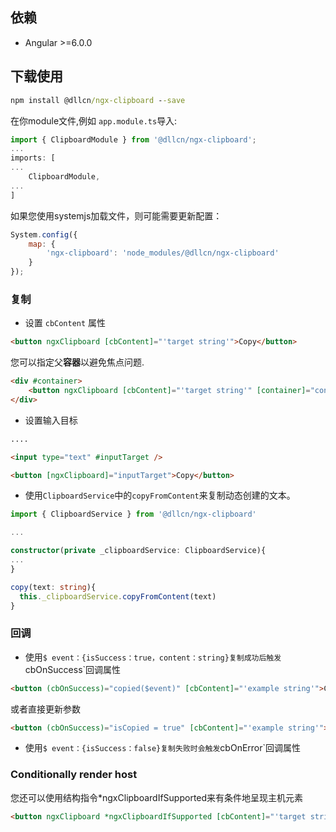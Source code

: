 ## 依赖

-   Angular >=6.0.0

## 下载使用

```bat
npm install @dllcn/ngx-clipboard --save
```

在你module文件,例如 `app.module.ts`导入:

```ts
import { ClipboardModule } from '@dllcn/ngx-clipboard';
...
imports: [
...
    ClipboardModule,
...
]
```



如果您使用systemjs加载文件，则可能需要更新配置：

```js
System.config({
    map: {
        'ngx-clipboard': 'node_modules/@dllcn/ngx-clipboard'
    }
});
```

### 复制

-   设置 `cbContent` 属性

```html
<button ngxClipboard [cbContent]="'target string'">Copy</button>
```

您可以指定父**容器**以避免焦点问题.

```html
<div #container>
    <button ngxClipboard [cbContent]="'target string'" [container]="container">Copy</button>
</div>
```

-   设置输入目标

```html
....

<input type="text" #inputTarget />

<button [ngxClipboard]="inputTarget">Copy</button>
```

-   使用`ClipboardService`中的`copyFromContent`来复制动态创建的文本。

```ts
import { ClipboardService } from '@dllcn/ngx-clipboard'

...

constructor(private _clipboardService: ClipboardService){
...
}

copy(text: string){
  this._clipboardService.copyFromContent(text)
}
```

### 回调

-   使用`$ event：{isSuccess：true，content：string}复制成功后触发`cbOnSuccess`回调属性

```html
<button (cbOnSuccess)="copied($event)" [cbContent]="'example string'">Copied</button>
```

或者直接更新参数

```html
<button (cbOnSuccess)="isCopied = true" [cbContent]="'example string'">Copied</button>
```

-   使用`$ event：{isSuccess：false}复制失败时会触发`cbOnError`回调属性

### Conditionally render host

您还可以使用结构指令\*ngxClipboardIfSupported来有条件地呈现主机元素

```html
<button ngxClipboard *ngxClipboardIfSupported [cbContent]="'target string'" (cbOnSuccess)="isCopied = true">Copy</button>
```


[参考]: <> (https://github.com/maxisam/ngx-clipboard)
